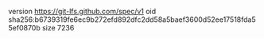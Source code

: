 version https://git-lfs.github.com/spec/v1
oid sha256:b6739319fe6ec9b272efd892dfc2dd58a5baef3600d52ee17518fda55ef0870b
size 7236
